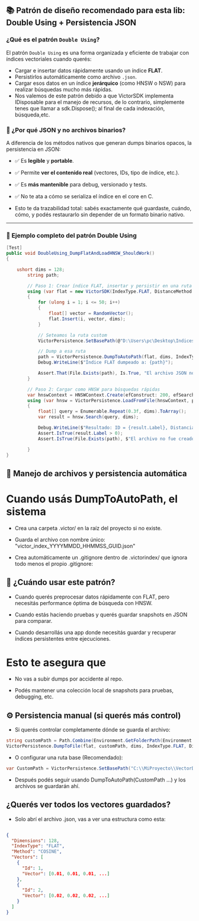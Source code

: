 ## 📚 Patrón de diseño recomendado para esta lib: Double Using + Persistencia JSON

### ¿Qué es el patrón `Double Using`?

El patrón `Double Using` es una forma organizada y eficiente de trabajar con índices vectoriales cuando querés:

- Cargar e insertar datos rápidamente usando un índice **FLAT**.
- Persistirlos automáticamente como archivo `.json`.
- Cargar esos datos en un índice **jerárquico** (como HNSW o NSW) para realizar búsquedas mucho más rápidas.
- Nos valemos de este patrón debido a que VictorSDK implementa IDisposable para el manejo de recursos, de lo contrario, simplemente tenes que llamar a sdk.Dispose(); al final de cada indexación, búsqueda,etc.

### 🎯 ¿Por qué JSON y no archivos binarios?

A diferencia de los métodos nativos que generan dumps binarios opacos, la persistencia en JSON:

- ✅ Es **legible** y **portable**.
- ✅ Permite **ver el contenido real** (vectores, IDs, tipo de índice, etc.).
- ✅ Es **más mantenible** para debug, versionado y tests.
- ✅ No te ata a cómo se serializa el índice en el core en C.

- Esto te da trazabilidad total: sabés exactamente qué guardaste, cuándo, cómo, y podés restaurarlo sin depender de un formato binario nativo.

---

### 🧪 Ejemplo completo del patrón Double Using

```csharp
[Test]
public void DoubleUsing_DumpFlatAndLoadHNSW_ShouldWork()
{

    ushort dims = 128;
        string path;

        // Paso 1: Crear índice FLAT, insertar y persistir en una ruta custom
        using (var flat = new VictorSDK(IndexType.FLAT, DistanceMethod.COSINE, dims))
        {
            for (ulong i = 1; i <= 50; i++)
            {
                float[] vector = RandomVector();
                flat.Insert(i, vector, dims);
            }

            // Seteamos la ruta custom
            VictorPersistence.SetBasePath(@"D:\Users\pc\Desktop\Indices");

            // Dump a esa ruta
            path = VictorPersistence.DumpToAutoPath(flat, dims, IndexType.FLAT, DistanceMethod.COSINE);
            Debug.WriteLine($"Índice FLAT dumpeado a: {path}");

            Assert.That(File.Exists(path), Is.True, "El archivo JSON no fue creado.");
        }

        // Paso 2: Cargar como HNSW para búsquedas rápidas
        var hnswContext = HNSWContext.Create(efConstruct: 200, efSearch: 100, m0: 32);
        using (var hnsw = VictorPersistence.LoadFromFile(hnswContext, path, overrideType: IndexType.HNSW))
        {
            float[] query = Enumerable.Repeat(0.3f, dims).ToArray();
            var result = hnsw.Search(query, dims);

            Debug.WriteLine($"Resultado: ID = {result.Label}, Distancia = {result.Distance}");
            Assert.IsTrue(result.Label > 0);
            Assert.IsTrue(File.Exists(path), $"El archivo no fue creado: {path}");

        }
}
```

## 📂 Manejo de archivos y persistencia automática

# Cuando usás DumpToAutoPath, el sistema

- Crea una carpeta .victor/ en la raíz del proyecto si no existe.

- Guarda el archivo con nombre único: "victor_index_YYYYMMDD_HHMMSS_GUID.json"

- Crea automáticamente un .gitignore dentro de .victorindex/ que ignora todo menos el propio .gitignore:

## 🧠 ¿Cuándo usar este patrón?

- Cuando querés preprocesar datos rápidamente con FLAT, pero necesitás performance óptima de búsqueda con HNSW.

- Cuando estás haciendo pruebas y querés guardar snapshots en JSON para comparar.

- Cuando desarrollás una app donde necesitás guardar y recuperar índices persistentes entre ejecuciones.

# Esto te asegura que

- No vas a subir dumps por accidente al repo.

- Podés mantener una colección local de snapshots para pruebas, debugging, etc.

## ⚙️ Persistencia manual (si querés más control)

- Si querés controlar completamente dónde se guarda el archivo:

``` csharp
string customPath = Path.Combine(Environment.GetFolderPath(Environment.SpecialFolder.Desktop), "my_index.json");
VictorPersistence.DumpToFile(flat, customPath, dims, IndexType.FLAT, DistanceMethod.COSINE, flat.GetInsertedVectors());
```

- O configurar una ruta base (Recomendado):

```csharp
var CustomPath = VictorPersistence.SetBasePath("C:\\MiProyecto\\VectorDumps");
```

- Después podés seguir usando DumpToAutoPath(CustomPath ...) y los archivos se guardarán ahí.

## ¿Querés ver todos los vectores guardados?

- Solo abrí el archivo .json, vas a ver una estructura como esta:

```json

{
  "Dimensions": 128,
  "IndexType": "FLAT",
  "Method": "COSINE",
  "Vectors": [
    {
      "Id": 1,
      "Vector": [0.01, 0.01, 0.01, ...]
    },
    {
      "Id": 2,
      "Vector": [0.02, 0.02, 0.02, ...]
    }
  ]
}
```
